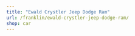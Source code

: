 ```yaml
---
title: "Ewald Crystler Jeep Dodge Ram"
url: /franklin/ewald-crystler-jeep-dodge-ram/
shop: car
---
```

